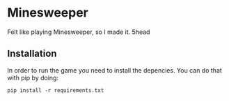 # Minesweeper
Felt like playing Minesweeper, so I made it. 5head

## Installation

In order to run the game you need to install the depencies. You can do that with pip by doing:

`pip install -r requirements.txt`
